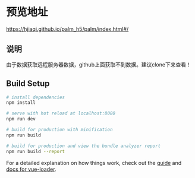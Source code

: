 # 预览地址
https://hjiaqi.github.io/palm_h5/palm/index.html#/

## 说明
由于数据获取远程服务器数据，github上面获取不到数据。建议clone下来查看！

## Build Setup

``` bash
# install dependencies
npm install

# serve with hot reload at localhost:8080
npm run dev

# build for production with minification
npm run build

# build for production and view the bundle analyzer report
npm run build --report
```

For a detailed explanation on how things work, check out the [guide](http://vuejs-templates.github.io/webpack/) and [docs for vue-loader](http://vuejs.github.io/vue-loader).
